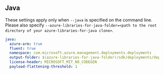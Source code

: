 ## Java

These settings apply only when `--java` is specified on the command line.
Please also specify `--azure-libraries-for-java-folder=<path to the root directory of your azure-libraries-for-java clone>`.

``` yaml $(java)
java:
  azure-arm: true
  fluent: true
  namespace: com.microsoft.azure.management.deployments.deployments
  output-folder: $(azure-libraries-for-java-folder)/sdk/deployments/deployments
  license-header: MICROSOFT_MIT_NO_CODEGEN
  payload-flattening-threshold: 1
```
